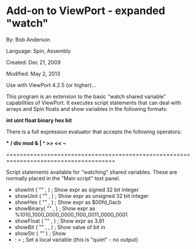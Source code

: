 # Add-on to ViewPort - expanded "watch"

By: Bob Anderson

Language: Spin, Assembly

Created: Dec 21, 2009

Modified: May 2, 2013

Use with ViewPort 4.2.5 (or higher)...

This program is an extension to the basic "watch shared variable" capabilities of ViewPort. It executes script statements that can deal with arrays and Spin floats and show variables in the following formats:

**int uint float binary hex bit**

There is a full expression evaluator that accepts the following operators:

**\* / div mod & | ^ >> << ~**

\======================================================================================

Script statements available for "watching" shared variables. These are normally placed in the "Main script" text panel.

*   showInt ( "<label>" , <expr> ) ; Show expr as signed 32 bit integer
*   showUint ( "<label>" , <expr> ) ; Show expr as unsigned 32 bit integer
*   showHex ( "<label>" , <expr> ) ; Show expr as $00fd\_0acb
*   showBinary( "<label>" , <expr> ) ; Show expr as %1010\_1000\_0000\_0000\_1100\_0011\_0000\_0001
*   showFloat ( "<label>" , <expr> ) ; Show expr as 3.81
*   showBit ( "<label>" , <expr> , <bit> ) ; Show value of bit <bit> in <expr>
*   showStr ( "<label>" ) ; Show <label>
*   :<name> = <expr> ; Set a local variable (this is "quiet" - no output)
